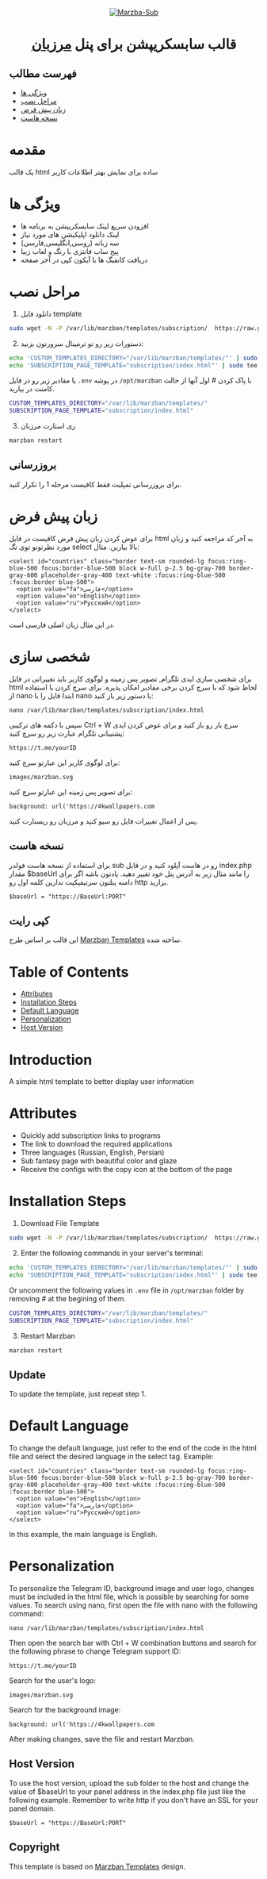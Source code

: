<p align="center">
  <a href="https://github.com/x0sina/marzban-sub" target="_blank" rel="noopener noreferrer">
    <img src="https://raw.githubusercontent.com/x0sina/marzban-sub/main/PreviewTemplate.png" title="Marzba-Sub"/>
  </a>
</p>
<h1 align="center"/>قالب سابسکریپشن برای پنل  <a href="https://github.com/Gozargah/Marzban">مرزبان</a></h1>

## فهرست مطالب
- [ویژگی‌ ها](#ویژگی-ها)
- [مراحل نصب](#مراحل-نصب)
- [زبان پیش فرض](#زبان-پیش-فرض)
-  [نسخه هاست](#نسخه-هاست)

# مقدمه
یک قالب html ساده برای نمایش بهتر اطلاعات کاربر

# ویژگی ها
- افزودن سریع لینک سابسکریپشن به برنامه ها
- لینک دانلود اپلیکیشن های مورد نیاز
- سه زبانه (روسی,انگلیسی,فارسی)
- پیج ساب فانتزی با رنگ و لعاب زیبا
- دریافت کانفیگ ها با آیکون کپی در آخر صفحه

# مراحل نصب
1. دانلود فایل template
```sh
sudo wget -N -P /var/lib/marzban/templates/subscription/  https://raw.githubusercontent.com/x0sina/marzban-sub/main/index.html
```

2. دستورات زیر رو تو ترمینال سرورتون بزنید:
```sh
echo 'CUSTOM_TEMPLATES_DIRECTORY="/var/lib/marzban/templates/"' | sudo tee -a /opt/marzban/.env
echo 'SUBSCRIPTION_PAGE_TEMPLATE="subscription/index.html"' | sudo tee -a /opt/marzban/.env
```
یا مقادیر زیر رو در فایل `.env` در پوشه `/opt/marzban` با پاک کردن # اول آنها از حالت کامنت در بیارید.
```sh
CUSTOM_TEMPLATES_DIRECTORY="/var/lib/marzban/templates/"
SUBSCRIPTION_PAGE_TEMPLATE="subscription/index.html"
```

3. ری استارت مرزبان
```sh
marzban restart
```


## بروزرسانی
برای بروزرسانی تمپلیت فقط کافیست مرحله 1 را تکرار کنید.

# زبان پیش فرض
برای عوض کردن زبان پیش فرض کافیست در فایل html به آخر کد مراجعه کنید و زبان مورد نظرتونو توی تگ select بالا بیارین. مثال:
```
<select id="countries" class="border text-sm rounded-lg focus:ring-blue-500 focus:border-blue-500 block w-full p-2.5 bg-gray-700 border-gray-600 placeholder-gray-400 text-white :focus:ring-blue-500 :focus:border blue-500">
  <option value="fa">فارسی</option>
  <option value="en">English</option>
  <option value="ru">Русский</option>
</select>
```
در این مثال زبان اصلی فارسی است.

# شخصی سازی
برای شخصی سازی ایدی تلگرام, تصویر پس زمینه و لوگوی کاربر باید تغییراتی در فایل html لحاظ شود که با سرچ کردن برخی مقادیر امکان پذیره.
برای سرچ کردن با استفاده از nano ابتدا فایل را با nano با دستور زیر باز کنید:
```
nano /var/lib/marzban/templates/subscription/index.html
```
سپس با دکمه های ترکیبی Ctrl + W سرچ بار رو باز کنید و برای عوض کردن ایدی پشتیبانی تلگرام عبارت زیر رو سرچ کنید:
```
https://t.me/yourID
```
برای لوگوی کاربر این عبارتو سرچ کنید:
```
images/marzban.svg
```
برای تصویر پس زمینه این عبارتو سرچ کنید:
```
background: url('https://4kwallpapers.com
```
پس از اعمال تغییرات فایل رو سیو کنید و مرزبان رو ریستارت کنید.

## نسخه هاست
برای استفاده از نسخه هاست فولدر sub رو در هاست آپلود کنید و در فایل index.php مقدار $baseUrl را مانند مثال زیر به آدرس پنل خود تغییر دهید. یادتون باشه اگر برای دامنه پنلتون سرتیفیکیت ندارین کلمه اول رو http بزارید.
```
$baseUrl = "https://BaseUrl:PORT"
```

## کپی رایت
این قالب بر اساس طرح <a href="https://github.com/Gozargah/Marzban">Marzban Templates<a> ساخته شده.

# Table of Contents
- [Attributes](#Attributes)
- [Installation Steps](#Install-Steps)
- [Default Language](#Default-Language)
- [Personalization](#Personalization)
- [Host Version](#Host-Version)

# Introduction
A simple html template to better display user information

# Attributes
- Quickly add subscription links to programs
- The link to download the required applications
- Three languages (Russian, English, Persian)
- Sub fantasy page with beautiful color and glaze
- Receive the configs with the copy icon at the bottom of the page
# Installation Steps
1. Download File Template
```sh
sudo wget -N -P /var/lib/marzban/templates/subscription/  https://raw.githubusercontent.com/x0sina/marzban-sub/main/index.html
```

2. Enter the following commands in your server's terminal:
```sh
echo 'CUSTOM_TEMPLATES_DIRECTORY="/var/lib/marzban/templates/"' | sudo tee -a /opt/marzban/.env
echo 'SUBSCRIPTION_PAGE_TEMPLATE="subscription/index.html"' | sudo tee -a /opt/marzban/.env
```
Or uncomment the following values in `.env` file in `/opt/marzban` folder by removing # at the begining of them.
```sh
CUSTOM_TEMPLATES_DIRECTORY="/var/lib/marzban/templates/"
SUBSCRIPTION_PAGE_TEMPLATE="subscription/index.html"
```

3. Restart Marzban
```sh
marzban restart
```

## Update
To update the template, just repeat step 1.

# Default Language
To change the default language, just refer to the end of the code in the html file and select the desired language in the select tag. Example:
```
<select id="countries" class="border text-sm rounded-lg focus:ring-blue-500 focus:border-blue-500 block w-full p-2.5 bg-gray-700 border-gray-600 placeholder-gray-400 text-white :focus:ring-blue-500 :focus:border blue-500">
  <option value="en">English</option>
  <option value="fa">فارسی</option>
  <option value="ru">Русский</option>
</select>
```
In this example, the main language is English.

# Personalization
To personalize the Telegram ID, background image and user logo, changes must be included in the html file, which is possible by searching for some values.
To search using nano, first open the file with nano with the following command:
```
nano /var/lib/marzban/templates/subscription/index.html
```
Then open the search bar with Ctrl + W combination buttons and search for the following phrase to change Telegram support ID:
```
https://t.me/yourID
```
Search for the user's logo:
```
images/marzban.svg
```
Search for the background image:
```
background: url('https://4kwallpapers.com
```
After making changes, save the file and restart Marzban.

## Host Version
To use the host version, upload the sub folder to the host and change the value of $baseUrl to your panel address in the index.php file just like the following example. Remember to write http if you don't have an SSL for your panel domain.
```
$baseUrl = "https://BaseUrl:PORT" 
```

## Copyright
This template is based on <a href="https://github.com/Gozargah/Marzban">Marzban Templates<a> design.
